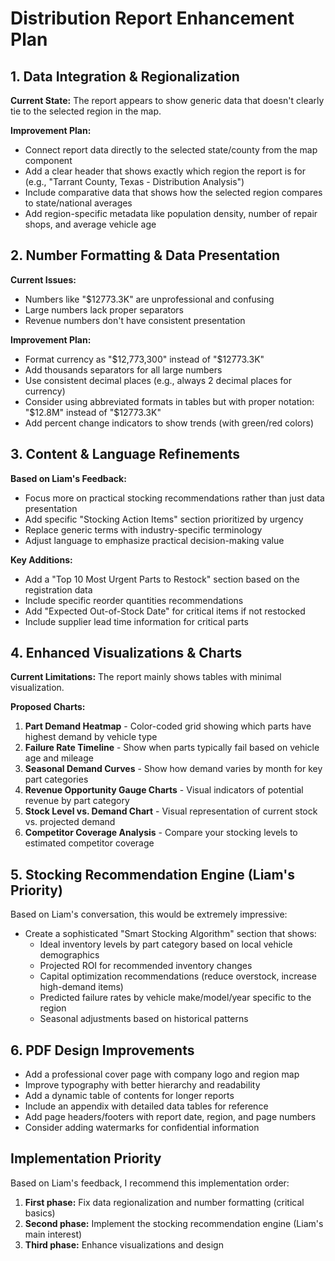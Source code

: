 # Distribution Report Enhancement Plan

## 1. Data Integration & Regionalization

**Current State:** The report appears to show generic data that doesn't clearly tie to the selected region in the map.

**Improvement Plan:**
- Connect report data directly to the selected state/county from the map component
- Add a clear header that shows exactly which region the report is for (e.g., "Tarrant County, Texas - Distribution Analysis")
- Include comparative data that shows how the selected region compares to state/national averages
- Add region-specific metadata like population density, number of repair shops, and average vehicle age

## 2. Number Formatting & Data Presentation

**Current Issues:**
- Numbers like "$12773.3K" are unprofessional and confusing
- Large numbers lack proper separators
- Revenue numbers don't have consistent presentation

**Improvement Plan:**
- Format currency as "$12,773,300" instead of "$12773.3K"
- Add thousands separators for all large numbers
- Use consistent decimal places (e.g., always 2 decimal places for currency)
- Consider using abbreviated formats in tables but with proper notation: "$12.8M" instead of "$12773.3K"
- Add percent change indicators to show trends (with green/red colors)

## 3. Content & Language Refinements

**Based on Liam's Feedback:**
- Focus more on practical stocking recommendations rather than just data presentation
- Add specific "Stocking Action Items" section prioritized by urgency
- Replace generic terms with industry-specific terminology
- Adjust language to emphasize practical decision-making value

**Key Additions:**
- Add a "Top 10 Most Urgent Parts to Restock" section based on the registration data
- Include specific reorder quantities recommendations
- Add "Expected Out-of-Stock Date" for critical items if not restocked
- Include supplier lead time information for critical parts

## 4. Enhanced Visualizations & Charts

**Current Limitations:** The report mainly shows tables with minimal visualization.

**Proposed Charts:**
1. **Part Demand Heatmap** - Color-coded grid showing which parts have highest demand by vehicle type
2. **Failure Rate Timeline** - Show when parts typically fail based on vehicle age and mileage
3. **Seasonal Demand Curves** - Show how demand varies by month for key part categories
4. **Revenue Opportunity Gauge Charts** - Visual indicators of potential revenue by part category
5. **Stock Level vs. Demand Chart** - Visual representation of current stock vs. projected demand
6. **Competitor Coverage Analysis** - Compare your stocking levels to estimated competitor coverage

## 5. Stocking Recommendation Engine (Liam's Priority)

Based on Liam's conversation, this would be extremely impressive:

- Create a sophisticated "Smart Stocking Algorithm" section that shows:
  - Ideal inventory levels by part category based on local vehicle demographics
  - Projected ROI for recommended inventory changes
  - Capital optimization recommendations (reduce overstock, increase high-demand items)
  - Predicted failure rates by vehicle make/model/year specific to the region
  - Seasonal adjustments based on historical patterns

## 6. PDF Design Improvements

- Add a professional cover page with company logo and region map
- Improve typography with better hierarchy and readability
- Add a dynamic table of contents for longer reports
- Include an appendix with detailed data tables for reference
- Add page headers/footers with report date, region, and page numbers
- Consider adding watermarks for confidential information

## Implementation Priority

Based on Liam's feedback, I recommend this implementation order:

1. **First phase:** Fix data regionalization and number formatting (critical basics)
2. **Second phase:** Implement the stocking recommendation engine (Liam's main interest)
3. **Third phase:** Enhance visualizations and design 